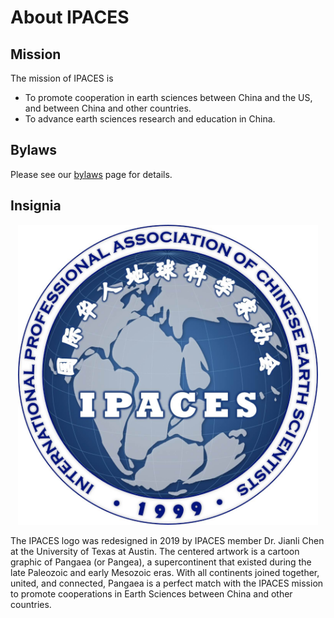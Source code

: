 # About IPACES

## Mission

The mission of IPACES is
- To promote cooperation in earth sciences between China and the US, and
  between China and other countries.
- To advance earth sciences research and education in China.

## Bylaws

Please see our [bylaws](./bylaws/) page for details.

## Insignia

<a style="display: block; text-align: center;" href="/images/logo.png">
<img src="/images/logo.png" style="width: 480px; max-width: 100%;" />
</a>

The IPACES logo was redesigned in 2019 by IPACES member Dr. Jianli Chen at the
University of Texas at Austin. The centered artwork is a cartoon graphic of
Pangaea (or Pangea), a supercontinent that existed during the late Paleozoic and
early Mesozoic eras. With all continents joined together, united, and connected,
Pangaea is a perfect match with the IPACES mission to promote cooperations in
Earth Sciences between China and other countries.

